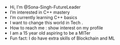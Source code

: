 -  Hi, I’m @Sona-Singh-FutureLeader
-  I’m interested in C++ mastery
-  I’m currently learning C++ basics 
-  I want to change this world in Tech .
- How to reach me : show interest on my profile 
- I am a 15 year old aspiring to be a MITer
-  Fun fact: I do have extra skills of Blockchain and ML

<!---
Sona-Singh-FutureLeader/Sona-Singh-FutureLeader is a ✨ special ✨ repository because its `README.md` (this file) appears on your GitHub profile.
You can click the Preview link to take a look at your changes.
--->
